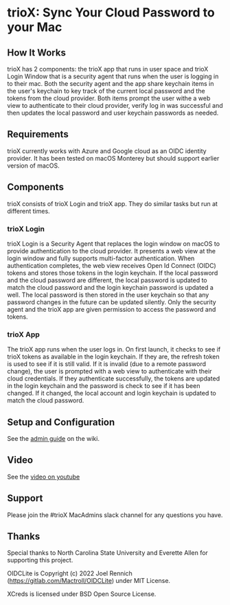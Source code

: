 # trioX: Sync Your Cloud Password to your Mac

## How It Works
trioX has 2 components: the trioX app that runs in user space and trioX Login Window that is a security agent that runs when the user is logging in to their mac. Both the security agent and the app share keychain items in the user's keychain to key track of the current local password and the tokens from the cloud provider. Both items prompt the user withe a web view to authenticate to their cloud provider, verify log in was successful and then updates the local password and user keychain passwords as needed. 

## Requirements
trioX currently works with Azure and Google cloud as an OIDC identity provider. It has been tested on macOS Monterey but should support earlier version of macOS.

## Components
trioX consists of trioX Login and trioX app. They do similar tasks but run at different times. 

### trioX Login
trioX Login is a Security Agent that replaces the login window on macOS to provide authentication to the cloud provider. It presents a web view at the login window and fully supports multi-factor authentication. When authentication completes, the web view receives Open Id Connect (OIDC) tokens and stores those tokens in the login keychain. If the local password and the cloud password are different, the local password is updated to match the cloud password and the login keychain password is updated a well. The local password is then stored in the user keychain so that any password changes in the future can be updated silently. Only the security agent and the trioX app are given permission to access the password and tokens.

### trioX App
The trioX app runs when the user logs in. On first launch, it checks to see if trioX tokens as available in the login keychain. If they are, the refresh token is used to see if it is still valid. If it is invalid (due to a remote password change), the user is prompted with a web view to authenticate with their cloud credentials. If they authenticate successfully, the tokens are updated in the login keychain and the password is check to see if it has been changed. If it changed, the local account and login keychain is updated to match the cloud password. 

## Setup and Configuration

See the [admin guide](https://github.com/triosoftinc/trioX/wiki/AdminGuide) on the wiki.

## Video
See the [video on youtube](https://www.youtube.com/watch?v=qtPy5ddp9kg&list=PLFtGGT240LAMYGcueZT76BySBQRFCzdce)

## Support
Please join the #trioX MacAdmins slack channel for any questions you have. 

## Thanks

Special thanks to North Carolina State University and Everette Allen for supporting this project.

OIDCLite is Copyright (c) 2022 Joel Rennich (https://gitlab.com/Mactroll/OIDCLite) under MIT License.

XCreds is licensed under BSD Open Source License.


